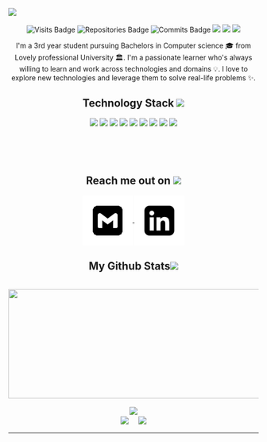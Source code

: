 
<!--  https://ritik307.github.io/portfolio/  -->
<p align="center">
 
</p align="center">
<img src="https://github.com/kkeshavv/kkeshavv/blob/main/git_wall_finalllllllllllllllllllllllllllllllllllllllllllllllllllllllll.png" />
<p align="center">



 <img src="https://img.shields.io/badge/Visits-123-blue" alt="Visits Badge" />
<img src="https://img.shields.io/badge/Repositories-5-green" alt="Repositories Badge" />
<img src="https://img.shields.io/badge/Commits-200-yellow" alt="Commits Badge" />




 <img src="https://badges.pufler.dev/visits/kkeshavv/kkeshavv"/> 
 <!-- <img src="https://badges.pufler.dev/years/kkeshavv"/> -->
<img src="https://badges.pufler.dev/repos/kkeshavv"/>
  <img src="https://badges.pufler.dev/commits/yearly/kkeshavv" />  

</p>

 <p align="center">
  I'm a 3rd year student pursuing Bachelors in Computer science 🎓 from Lovely professional University 🏛. I'm a passionate learner who's always willing to learn and work across technologies and domains 💡. I love to explore new technologies and leverage them to solve real-life problems ✨. 
</p>   

<h2 align="center">Technology Stack <img src="https://github.com/ritik307/ritik307/blob/main/images/laptop.gif" width="50"></h2>

<p align="center">
 <img src="https://img.shields.io/badge/C-00599C?style=flat-square&logo=c&logoColor=white"/>
<img src="https://img.shields.io/badge/-java-E34A86?style=flat-square&logo=java"/>
<img src="https://img.shields.io/badge/-C++-00599C?style=flat-square&logo=c"/>
<img src="https://img.shields.io/badge/-HTML5-E34F26?style=flat-square&logo=html5&logoColor=white"/>
<img src="https://img.shields.io/badge/-CSS3-1572B6?style=flat-square&logo=css3"/>
<!-- <img src="https://img.shields.io/badge/-Bootstrap-563D7C?style=flat-square&logo=bootstrap"/> -->
<!-- <img src="https://img.shields.io/badge/-Heroku-430098?style=flat-square&logo=heroku"/> -->
<img src="https://img.shields.io/badge/-JavaScript-black?style=flat-square&logo=javascript"/>
<!-- <img src="https://img.shields.io/badge/-Nodejs-black?style=flat-square&logo=Node.js"/> -->
<!-- <img src="https://img.shields.io/badge/-React-black?style=flat-square&logo=react"/> -->
<!-- <img src="https://img.shields.io/badge/-MongoDB-black?style=flat-square&logo=mongodb"/> -->
<img src="https://img.shields.io/badge/-MySQL-black?style=flat-square&logo=mysql"/>
<img src="https://img.shields.io/badge/-Git-black?style=flat-square&logo=git"/>
<img src="https://img.shields.io/badge/-GitHub-black?style=flat-square&logo=github"/>
</p>



<br><br><br>
<h2 align="center">Reach me out on <img src="https://media0.giphy.com/media/jqNPzdTTxQfOgOqpO4/source.gif" width="50"></h2>
<p align="center">
    <a href="mailto:keshav91900@gmail.com" target="blank">
        <img align="center" src="https://github.com/kkeshavv/kkeshavv/blob/main/gmail.gif" alt="Gmail Logo" height="100" width="100" />
    </a>
    <a href="https://www.linkedin.com/in/keshav91900/" target="blank">
        <img align="center" src="https://github.com/harsharma30/harsharma30/blob/47fa023ffdcedd546a04e7e91af60bd177af4b88/icons/app/gif/Linkedin.gif" alt="LinkedIn Logo" height="100" width="100" />
    </a>
</p>




<!--  <a href="https://twitter.com/ritikhere307">
 <img src="https://img.shields.io/badge/-ritikhere307-blue?style=flat-square&logo=twitter&logoColor=white&link=https://twitter.com/ritikhere307"/>
</a> -->
</p>



<!--   My Contribution Graph <img src="https://media.giphy.com/media/xUA7aZeLE2e0P7Znz2/giphy.gif" width="50"> -->
<!-- </h2> -->
<!-- <p align="center"> -->
<!--   <img src="https://github.com/ritik307/ritik307/raw/output/github-contribution-grid-snake.svg" alt="snake"></center> -->
<!-- </p> -->

<h2 align="center">
  My Github Stats<img src="https://media.giphy.com/media/VgCDAzcKvsR6OM0uWg/giphy.gif" width="50">
</h2>
 
<br>




<div align="center">
  <img width="800" height="220" src="https://streak-stats.demolab.com?user=kkeshavv&theme=dark&hide_border=true&border_radius=5&card_width=800"></p>
<p align="center">


![](http://github-profile-summary-cards.vercel.app/api/cards/profile-details?username=kkeshavv&theme=codeSTACKr) <br>
![](http://github-profile-summary-cards.vercel.app/api/cards/stats?username=kkeshavv&theme=codeSTACKr)&nbsp;&nbsp;&nbsp;&nbsp;
![](http://github-profile-summary-cards.vercel.app/api/cards/repos-per-language?username=kkeshavv&theme=codeSTACKr)





</div>















<!--

<p align = "center">

<p>  <img width="800" height="220" src="https://streak-stats.demolab.com?user=kkeshavv&theme=highcontrast&hide_border=true&border_radius=5&card_width=800">
</p>
 
<!--   <img  src = "https://github-readme-stats.vercel.app/api?username=kkeshavv&show_icons=true&theme=radical&line_height=27"> -->
<!--
  <img src="https://github-readme-stats.vercel.app/api?username=kkeshavv&show_icons=true&theme=radical" alt="GitHub Stats&line_height=27" />

<!--   <img src = "https://github-readme-stats.vercel.app/api/top-langs/?username=kkeshavv&hide=html,css,java,shaderlab,kotlin,hlsl&theme=radical"> -->
<!--
 <img src="https://github-readme-stats.vercel.app/api/top-langs/?username=kkeshavv&layout=donut&theme=radical" alt="Most Used Languages" />

</p>

  -->
<hr>
<!-- <p align="center">If you like it, do fork 🍴 and star ⭐</p> -->
